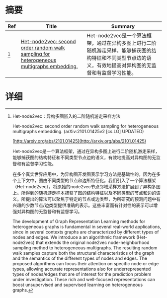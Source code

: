 # 摘要

| Ref | Title | Summary |
| --- | --- | --- |
| [^1] | [Het-node2vec: second order random walk sampling for heterogeneous multigraphs embedding.](http://arxiv.org/abs/2101.01425) | Het-node2vec是一个算法框架，通过在异构多图上进行二阶随机游走采样，能够捕获图的结构特征和不同类型节点边的语义，有效地提高对异构图的无监督和有监督学习性能。 |

# 详细

[^1]: Het-node2vec：异构多图嵌入的二阶随机游走采样方法

    Het-node2vec: second order random walk sampling for heterogeneous multigraphs embedding. (arXiv:2101.01425v2 [cs.LG] UPDATED)

    [http://arxiv.org/abs/2101.01425](http://arxiv.org/abs/2101.01425)

    Het-node2vec是一个算法框架，通过在异构多图上进行二阶随机游走采样，能够捕获图的结构特征和不同类型节点边的语义，有效地提高对异构图的无监督和有监督学习性能。

    

    在多个真实世界应用中，为异构图开发图表示学习方法是基础性的，因为在多个上下文中，图由不同类型的节点和边所特征化。我们引入了一个算法框架（Het-node2vec），将原始的node2vec节点邻域采样方法扩展到了异构多图上。所得到的随机游走样本捕获了图的结构特征以及不同类型的节点和边的语义。所提出的算法可以聚焦于特定的节点或边类型，为所研究的预测问题中有兴趣的少数节点/边类型提供准确的表示。这些丰富而有针对性的表示可以增强对异构图的无监督和有监督学习。

    The development of Graph Representation Learning methods for heterogeneous graphs is fundamental in several real-world applications, since in several contexts graphs are characterized by different types of nodes and edges. We introduce a an algorithmic framework (Het-node2vec) that extends the original node2vec node-neighborhood sampling method to heterogeneous multigraphs. The resulting random walk samples capture both the structural characteristics of the graph and the semantics of the different types of nodes and edges. The proposed algorithms can focus their attention on specific node or edge types, allowing accurate representations also for underrepresented types of nodes/edges that are of interest for the prediction problem under investigation. These rich and well-focused representations can boost unsupervised and supervised learning on heterogeneous graphs.
    

